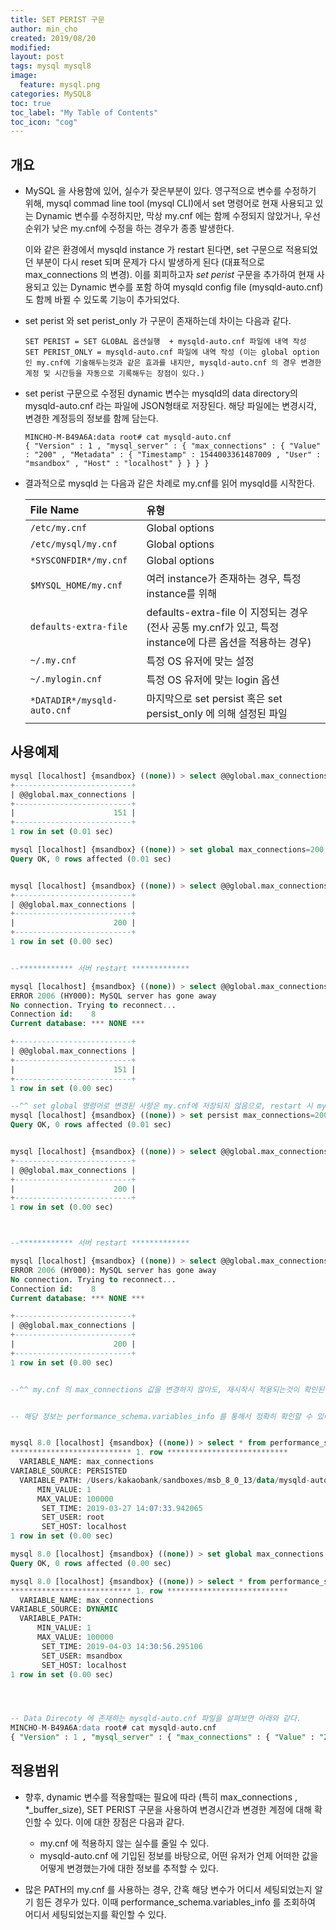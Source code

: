 ```yaml
---
title: SET PERIST 구문
author: min_cho
created: 2019/08/20
modified:
layout: post
tags: mysql mysql8
image:
  feature: mysql.png
categories: MySQL8
toc: true
toc_label: "My Table of Contents"
toc_icon: "cog"
---
```


## 개요

- MySQL 을 사용함에 있어, 실수가 잦은부분이 있다. 영구적으로 변수를 수정하기 위해, mysql commad line tool (mysql CLI)에서 set 명령어로 현재 사용되고 있는 Dynamic 변수를 수정하지만, 막상 my.cnf 에는 함께 수정되지 않았거나, 우선순위가 낮은 my.cnf에 수정을 하는 경우가 종종 발생한다.

  이와 같은 환경에서 mysqld instance 가 restart 된다면, set 구문으로 적용되었던 부분이 다시 reset 되며 문제가 다시 발생하게 된다 (대표적으로 max_connections 의 변경). 이를 회피하고자 *set perist* 구문을 추가하여 현재 사용되고 있는 Dynamic 변수를 포함 하여 mysqld config file (mysqld-auto.cnf) 도 함께 바뀔 수 있도록 기능이 추가되었다.



- set perist 와 set perist_only 가 구문이 존재하는데 차이는 다음과 같다.

  ```
  SET PERIST = SET GLOBAL 옵션실행  + mysqld-auto.cnf 파일에 내역 작성
  SET PERIST_ONLY = mysqld-auto.cnf 파일에 내역 작성 (이는 global option인 my.cnf에 기술해두는것과 같은 효과를 내지만, mysqld-auto.cnf 의 경우 변경한 계정 및 시간등을 자동으로 기록해두는 장점이 있다.)
  ```



- set perist 구문으로 수정된 dynamic 변수는 mysqld의 data directory의 mysqld-auto.cnf 라는 파일에 JSON형태로 저장된다. 해당 파일에는 변경시각, 변경한 계정등의 정보를 함께 담는다.

  ```
  MINCHO-M-B49A6A:data root# cat mysqld-auto.cnf
  { "Version" : 1 , "mysql_server" : { "max_connections" : { "Value" : "200" , "Metadata" : { "Timestamp" : 1544003361487009 , "User" : "msandbox" , "Host" : "localhost" } } } }
  ```



- 결과적으로 mysqld 는 다음과 같은 차례로 my.cnf를 읽어 mysqld를 시작한다.

  | File Name                   | 유형                                                         |
  | :-------------------------- | :----------------------------------------------------------- |
  | `/etc/my.cnf`               | Global options                                               |
  | `/etc/mysql/my.cnf`         | Global options                                               |
  | `*SYSCONFDIR*/my.cnf`       | Global options                                               |
  | `$MYSQL_HOME/my.cnf`        | 여러 instance가 존재하는 경우, 특정 instance를 위해          |
  | `defaults-extra-file`       | defaults-extra-file 이 지정되는 경우 (전사 공통 my.cnf가 있고, 특정 instance에 다른 옵션을 적용하는 경우) |
  | `~/.my.cnf`                 | 특정 OS 유저에 맞는 설정                                     |
  | `~/.mylogin.cnf`            | 특정 OS 유저에 맞는 login 옵션                               |
  | `*DATADIR*/mysqld-auto.cnf` | 마지막으로 set persist 혹은 set persist_only 에 의해 설정된 파일 |



## 사용예제

```sql
mysql [localhost] {msandbox} ((none)) > select @@global.max_connections;
+--------------------------+
| @@global.max_connections |
+--------------------------+
|                      151 |
+--------------------------+
1 row in set (0.01 sec)

mysql [localhost] {msandbox} ((none)) > set global max_connections=200;
Query OK, 0 rows affected (0.01 sec)


mysql [localhost] {msandbox} ((none)) > select @@global.max_connections;
+--------------------------+
| @@global.max_connections |
+--------------------------+
|                      200 |
+--------------------------+
1 row in set (0.00 sec)


--************ 서버 restart *************

mysql [localhost] {msandbox} ((none)) > select @@global.max_connections;
ERROR 2006 (HY000): MySQL server has gone away
No connection. Trying to reconnect...
Connection id:    8
Current database: *** NONE ***

+--------------------------+
| @@global.max_connections |
+--------------------------+
|                      151 |
+--------------------------+
1 row in set (0.00 sec)

--^^ set global 명령어로 변경된 사항은 my.cnf에 저장되지 않음으로, restart 시 my.cnf에 존재하는 값, 그렇지 않다면 default value로 적용된다.
mysql [localhost] {msandbox} ((none)) > set persist max_connections=200;
Query OK, 0 rows affected (0.01 sec)


mysql [localhost] {msandbox} ((none)) > select @@global.max_connections;
+--------------------------+
| @@global.max_connections |
+--------------------------+
|                      200 |
+--------------------------+
1 row in set (0.00 sec)



--************ 서버 restart *************

mysql [localhost] {msandbox} ((none)) > select @@global.max_connections;
ERROR 2006 (HY000): MySQL server has gone away
No connection. Trying to reconnect...
Connection id:    8
Current database: *** NONE ***

+--------------------------+
| @@global.max_connections |
+--------------------------+
|                      200 |
+--------------------------+
1 row in set (0.00 sec)


--^^ my.cnf 의 max_connections 값을 변경하지 않아도, 재시작시 적용되는것이 확인된다. 해당 이유는 SET PERIST 구문을 사용하여, mysqld-auto.cnf 에 변경내용을 적용하였고, mysqld는 시작시 마지막에 해당 파일을 읽어 변경된 값을 적용하였기 때문이다.


-- 해당 정보는 performance_schema.variables_info 를 통해서 정확히 확인할 수 있다.


mysql 8.0 [localhost] {msandbox} ((none)) > select * from performance_schema.variables_info where VARIABLE_NAME='max_connections'\G
*************************** 1. row ***************************
  VARIABLE_NAME: max_connections
VARIABLE_SOURCE: PERSISTED
  VARIABLE_PATH: /Users/kakaobank/sandboxes/msb_8_0_13/data/mysqld-auto.cnf
      MIN_VALUE: 1
      MAX_VALUE: 100000
       SET_TIME: 2019-03-27 14:07:33.942065
       SET_USER: root
       SET_HOST: localhost
1 row in set (0.00 sec)

mysql 8.0 [localhost] {msandbox} ((none)) > set global max_connections = 300;
Query OK, 0 rows affected (0.00 sec)

mysql 8.0 [localhost] {msandbox} ((none)) > select * from performance_schema.variables_info where VARIABLE_NAME='max_connections'\G
*************************** 1. row ***************************
  VARIABLE_NAME: max_connections
VARIABLE_SOURCE: DYNAMIC
  VARIABLE_PATH:
      MIN_VALUE: 1
      MAX_VALUE: 100000
       SET_TIME: 2019-04-03 14:30:56.295106
       SET_USER: msandbox
       SET_HOST: localhost
1 row in set (0.00 sec)




-- Data Direcoty 에 존재하는 mysqld-auto.cnf 파일을 살펴보면 아래와 같다.
MINCHO-M-B49A6A:data root# cat mysqld-auto.cnf
{ "Version" : 1 , "mysql_server" : { "max_connections" : { "Value" : "200" , "Metadata" : { "Timestamp" : 1544003361487009 , "User" : "msandbox" , "Host" : "localhost" } } } }
```





## 적용범위

- 향후, dynamic 변수를 적용할때는 필요에 따라 (특히 max_connections , *_buffer_size), SET PERIST 구문을 사용하여 변경시간과 변경한 계정에 대해 확인할 수 있다. 이에 대한 장점은 다음과 같다.
  - my.cnf 에 적용하지 않는 실수를 줄일 수 있다.
  - mysqld-auto.cnf 에 기입된 정보를 바탕으로, 어떤 유저가 언제 어떠한 값을 어떻게 변경했는가에 대한 정보를 추적할 수 있다.

- 많은 PATH의 my.cnf 를 사용하는 경우, 간혹 해당 변수가 어디서 세팅되었는지 알기 힘든 경우가 있다. 이때 performance_schema.variables_info 를 조회하여 어디서 세팅되었는지를 확인할 수 있다.
